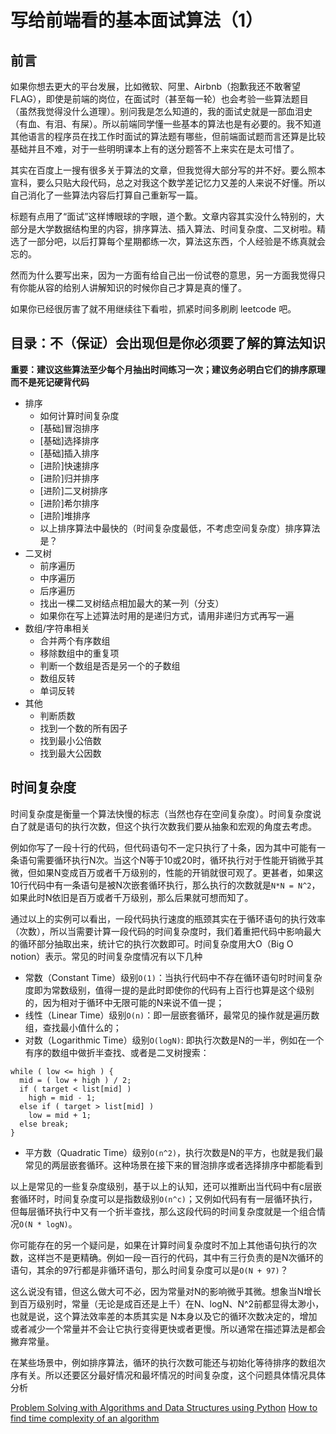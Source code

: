 # 写给前端看的基本面试算法（1）

## 前言

如果你想去更大的平台发展，比如微软、阿里、Airbnb（抱歉我还不敢奢望FLAG），即使是前端的岗位，在面试时（甚至每一轮）也会考验一些算法题目（虽然我觉得没什么道理）。别问我是怎么知道的，我的面试史就是一部血泪史（有血、有泪、有屎）。所以前端同学懂一些基本的算法也是有必要的。我不知道其他语言的程序员在找工作时面试的算法题有哪些，但前端面试题而言还算是比较基础并且不难，对于一些明明课本上有的送分题答不上来实在是太可惜了。

其实在百度上一搜有很多关于算法的文章，但我觉得大部分写的并不好。要么照本宣科，要么只贴大段代码，总之对我这个数学差记忆力又差的人来说不好懂。所以自己消化了一些算法内容后打算自己重新写一篇。

标题有点用了“面试”这样博眼球的字眼，道个歉。文章内容其实没什么特别的，大部分是大学数据结构里的内容，排序算法、插入算法、时间复杂度、二叉树啦。精选了一部分吧，以后打算每个星期都练一次，算法这东西，个人经验是不练真就会忘的。

然而为什么要写出来，因为一方面有给自己出一份试卷的意思，另一方面我觉得只有你能从容的给别人讲解知识的时候你自己才算是真的懂了。

如果你已经很厉害了就不用继续往下看啦，抓紧时间多刷刷 leetcode 吧。

## 目录：不（保证）会出现但是你必须要了解的算法知识

**重要：建议这些算法至少每个月抽出时间练习一次；建议务必明白它们的排序原理而不是死记硬背代码**

- 排序
    - 如何计算时间复杂度
    - [基础]冒泡排序
    - [基础]选择排序
    - [基础]插入排序
    - [进阶]快速排序
    - [进阶]归并排序
    - [进阶]二叉树排序
    - [进阶]希尔排序
    - [进阶]堆排序
    - 以上排序算法中最快的（时间复杂度最低，不考虑空间复杂度）排序算法是？
- 二叉树
    - 前序遍历
    - 中序遍历
    - 后序遍历
    - 找出一棵二叉树结点相加最大的某一列（分支）
    - 如果你在写上述算法时用的是递归方式，请用非递归方式再写一遍
- 数组/字符串相关
    - 合并两个有序数组
    - 移除数组中的重复项
    - 判断一个数组是否是另一个的子数组
    - 数组反转
    - 单词反转
- 其他
    - 判断质数
    - 找到一个数的所有因子
    - 找到最小公倍数
    - 找到最大公因数

## 时间复杂度

时间复杂度是衡量一个算法快慢的标志（当然也存在空间复杂度）。时间复杂度说白了就是语句的执行次数，但这个执行次数我们要从抽象和宏观的角度去考虑。

例如你写了一段十行的代码，但代码语句不一定只执行了十条，因为其中可能有一条语句需要循环执行N次。当这个N等于10或20时，循环执行对于性能开销微乎其微，但如果N变成百万或者千万级别的，性能的开销就很可观了。更甚者，如果这10行代码中有一条语句是被N次嵌套循环执行，那么执行的次数就是`N*N = N^2`，如果此时N依旧是百万或者千万级别，那么后果就可想而知了。

通过以上的实例可以看出，一段代码执行速度的瓶颈其实在于循环语句的执行效率（次数），所以当需要计算一段代码的时间复杂度时，我们着重把代码中影响最大的循环部分抽取出来，统计它的执行次数即可。时间复杂度用大O（Big O notion）表示。常见的时间复杂度情况有以下几种

- 常数（Constant Time）级别`O(1)`：当执行代码中不存在循环语句时时间复杂度即为常数级别，值得一提的是此时即使你的代码有上百行也算是这个级别的，因为相对于循环中无限可能的N来说不值一提；
- 线性（Linear Time）级别`O(n)`：即一层嵌套循环，最常见的操作就是遍历数组，查找最小值什么的；
- 对数（Logarithmic Time）级别`O(logN)`: 即执行次数是N的一半，例如在一个有序的数组中做折半查找、或者是二叉树搜索：

```
while ( low <= high ) {
  mid = ( low + high ) / 2;
  if ( target < list[mid] )
    high = mid - 1;
  else if ( target > list[mid] )
    low = mid + 1;
  else break;
}
```
- 平方数（Quadratic Time）级别`O(n^2)`，执行次数是N的平方，也就是我们最常见的两层嵌套循环。这种场景在接下来的冒泡排序或者选择排序中都能看到

以上是常见的一些复杂度级别，基于以上的认知，还可以推断出当代码中有c层嵌套循环时，时间复杂度可以是指数级别`O(n^c)`；又例如代码有有一层循环执行，但每层循环执行中又有一个折半查找，那么这段代码的时间复杂度就是一个组合情况`O(N * logN)`。

你可能存在的另一个疑问是，如果在计算时间复杂度时不加上其他语句执行的次数，这样岂不是更精确。例如一段一百行的代码，其中有三行负责的是N次循环的语句，其余的97行都是非循环语句，那么时间复杂度可以是`O(N + 97)`？

这么说没有错，但这么做大可不必，因为常量对N的影响微乎其微。想象当N增长到百万级别时，常量（无论是成百还是上千）在N、logN、N^2前都显得太渺小，也就是说，这个算法效率差的本质其实是
N本身以及它的循环次数决定的，增加或者减少一个常量并不会让它执行变得更快或者更慢。所以通常在描述算法是都会撇弃常量。

在某些场景中，例如排序算法，循环的执行次数可能还与初始化等待排序的数组次序有关。所以还要区分最好情况和最坏情况的时间复杂度，这个问题具体情况具体分析





[Problem Solving with Algorithms and Data Structures using Python](http://interactivepython.org/runestone/static/pythonds/index.html)
[How to find time complexity of an algorithm](http://stackoverflow.com/questions/11032015/how-to-find-time-complexity-of-an-algorithm)
